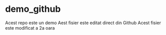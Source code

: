 # demo_github
Acest repo este un demo
Aest fisier este editat direct din Github
Acest fisier este modificat a 2a oara
